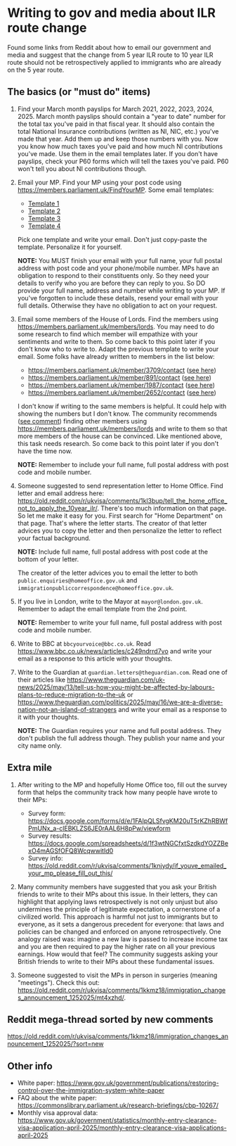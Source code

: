 # Writing to gov and media about ILR route change

Found some links from Reddit about how to email our government and media and suggest that the change from 5 year ILR route to 10 year ILR route should not be retrospectively applied to immigrants who are already on the 5 year route.

## The basics (or "must do" items)

1. Find your March month payslips for March 2021, 2022, 2023, 2024, 2025. March month payslips should contain a "year to date" number for the total tax you've paid in that fiscal year. It should also contain the total National Insurance contributions (written as NI, NIC, etc.) you've made that year. Add them up and keep those numbers with you. Now you know how much taxes you've paid and how much NI contributions you've made. Use them in the email templates later. If you don't have payslips, check your P60 forms which will tell the taxes you've paid. P60 won't tell you about NI contributions though.

2. Email your MP. Find your MP using your post code using <https://members.parliament.uk/FindYourMP>. Some email templates:

   - [Template 1](https://old.reddit.com/r/ukvisa/comments/1kkmz18/immigration_changes_announcement_1252025/mrwscke/)
   - [Template 2](https://old.reddit.com/r/ukvisa/comments/1kkmz18/immigration_changes_announcement_1252025/mrwk4iq/)
   - [Template 3](https://old.reddit.com/r/ukvisa/comments/1kkmz18/immigration_changes_announcement_1252025/msch87n/)
   - [Template 4](https://old.reddit.com/r/ukvisa/comments/1kkmz18/immigration_changes_announcement_1252025/ms9if6e/)

   Pick one template and write your email. Don't just copy-paste the template. Personalize it for yourself.

   **NOTE:** You MUST finish your email with your full name, your full postal address with post code and your phone/mobile number. MPs have an obligation to respond to their constituents only. So they need your details to verify who you are before they can reply to you. So DO provide your full name, address and number while writing to your MP. If you've forgotten to include these details, resend your email with your full details. Otherwise they have no obligation to act on your request.

4. Email some members of the House of Lords. Find the members using <https://members.parliament.uk/members/lords>. You may need to do some research to find which member will empathize with your sentiments and write to them. So come back to this point later if you don't know who to write to. Adapt the previous template to write your email. Some folks have already written to members in the list below:

   - <https://members.parliament.uk/member/3709/contact> ([see here](https://old.reddit.com/r/ukvisa/comments/1kkmz18/immigration_changes_announcement_1252025/mt9hm3q/))
   - <https://members.parliament.uk/member/891/contact> ([see here](https://old.reddit.com/r/ukvisa/comments/1kkmz18/immigration_changes_announcement_1252025/mt9hm3q/))
   - <https://members.parliament.uk/member/1987/contact> ([see here](https://old.reddit.com/r/ukvisa/comments/1kkmz18/immigration_changes_announcement_1252025/mt9hm3q/))
   - <https://members.parliament.uk/member/2652/contact> ([see here](https://old.reddit.com/r/ukvisa/comments/1kkmz18/immigration_changes_announcement_1252025/mta3utd/))
  
   I don't know if writing to the same members is helpful. It could help with showing the numbers but I don't know. The community recommends ([see comment](https://old.reddit.com/r/ukvisa/comments/1kkmz18/immigration_changes_announcement_1252025/mtb8d67/)) finding other members using <https://members.parliament.uk/members/lords> and write to them so that more members of the house can be convinced. Like mentioned above, this task needs research. So come back to this point later if you don't have the time now.
  
   **NOTE:** Remember to include your full name, full postal address with post code and mobile number. 

5. Someone suggested to send representation letter to Home Office. Find letter and email address here: <https://old.reddit.com/r/ukvisa/comments/1kl3bup/tell_the_home_office_not_to_apply_the_10year_ilr/>. There's too much information on that page. So let me make it easy for you. First search for "Home Department" on that page. That's where the letter starts. The creator of that letter advices you to copy the letter and then personalize the letter to reflect your factual background.

   **NOTE:** Include full name, full postal address with post code at the bottom of your letter.

   The creator of the letter advices you to email the letter to both `public.enquiries@homeoffice.gov.uk` and `immigrationpubliccorrespondence@homeoffice.gov.uk`.

8. If you live in London, write to the Mayor at `mayor@london.gov.uk`. Remember to adapt the email template from the 2nd point.

   **NOTE:** Remember to write your full name, full postal address with post code and mobile number.

11. Write to BBC at `bbcyourvoice@bbc.co.uk`. Read <https://www.bbc.co.uk/news/articles/c249ndrrd7vo> and write your email as a response to this article with your thoughts.

12. Write to the Guardian at `guardian.letters@theguardian.com`. Read one of their articles like <https://www.theguardian.com/uk-news/2025/may/13/tell-us-how-you-might-be-affected-by-labours-plans-to-reduce-migration-to-the-uk> or <https://www.theguardian.com/politics/2025/may/16/we-are-a-diverse-nation-not-an-island-of-strangers> and write your email as a response to it with your thoughts.

    **NOTE:** The Guardian requires your name and full postal address. They don't publish the full address though. They publish your name and your city name only.

## Extra mile

1. After writing to the MP and hopefully Home Office too, fill out the survey form that helps the community track how many people have wrote to their MPs:

   * Survey form: <https://docs.google.com/forms/d/e/1FAIpQLSfvgKM20uT5rKZhRBWfPmUNx_a-clEBKLZS6JE0rAAL6H8pPw/viewform>
   * Survey results: <https://docs.google.com/spreadsheets/d/1f3wtNGCfxtSzdkdYOZZBexO4mAGSfOFQ8WcqwwitId0>
   * Survey info: <https://old.reddit.com/r/ukvisa/comments/1knjydy/if_youve_emailed_your_mp_please_fill_out_this/>

2. Many community members have suggested that you ask your British friends to write to their MPs about this issue. In their letters, they can highlight that applying laws retrospectively is not only unjust but also undermines the principle of legitimate expectation, a cornerstone of a civilized world. This approach is harmful not just to immigrants but to everyone, as it sets a dangerous precedent for everyone: that laws and policies can be changed and enforced on anyone retrospectively. One analogy raised was: imagine a new law is passed to increase income tax and you are then required to pay the higher rate on all your previous earnings. How would that feel? The community suggests asking your British friends to write to their MPs about these fundamental issues.

3. Someone suggested to visit the MPs in person in surgeries (meaning "meetings"). Check this out: <https://old.reddit.com/r/ukvisa/comments/1kkmz18/immigration_changes_announcement_1252025/mt4xzhd/>.


## Reddit mega-thread sorted by new comments

<https://old.reddit.com/r/ukvisa/comments/1kkmz18/immigration_changes_announcement_1252025/?sort=new>

## Other info

* White paper: <https://www.gov.uk/government/publications/restoring-control-over-the-immigration-system-white-paper>
* FAQ about the white paper: <https://commonslibrary.parliament.uk/research-briefings/cbp-10267/>
* Monthly visa approval data: <https://www.gov.uk/government/statistics/monthly-entry-clearance-visa-application-april-2025/monthly-entry-clearance-visa-applications-april-2025>
